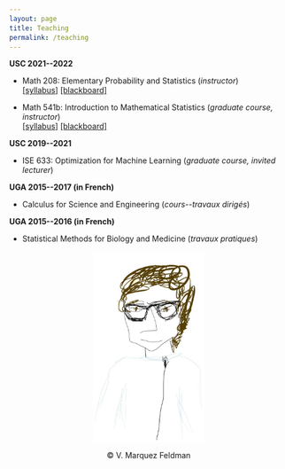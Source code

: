 ```yaml
---
layout: page
title: Teaching
permalink: /teaching
---
```

  
  
  
__USC 2021--2022__  

* Math 208: Elementary Probability and Statistics (_instructor_)  
[[syllabus]](assets/teaching/Syllabus-M208-S2022.pdf) 
[[blackboard]](https://blackboard.usc.edu/webapps/blackboard/execute/announcement?method=search&context=course&course_id=_289967_1&handle=cp_announcements&mode=cpview)  
  
* Math 541b: Introduction to Mathematical Statistics (_graduate course, instructor_)  
[[syllabus]](assets/teaching/Syllabus-M541b-F2021.pdf) 
[[blackboard]](https://blackboard.usc.edu/webapps/blackboard/execute/announcement?method=search&context=course&course_id=_283225_1&handle=cp_announcements&mode=cpview) 


__USC 2019--2021__  

* ISE 633: Optimization for Machine Learning (_graduate course, invited lecturer_)  


__UGA 2015--2017 (in French)__  

* Calculus for Science and Engineering (_cours--travaux dirigés_)  


__UGA 2015--2016 (in French)__  

* Statistical Methods for Biology and Medicine (_travaux pratiques_)  

<p align = "center">
<img src="sketch_vicky.jpg" alt="Sketch by Vicky" width="40%" align="center" hspace="20">  
</p>  
<p align = "center">
&copy; V. Marquez Feldman
</p>  